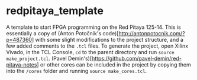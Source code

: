 # redpitaya_template
A template to start FPGA programming on the Red Pitaya 125-14. This is essentially a copy of (Anton Potočnik's code)[http://antonpotocnik.com/?p=487360] with some slight modifications to the project structure, and a few added comments to the `.tcl` files. 
To generate the project, open Xilinx Vivado, in the TCL Console, `cd` to the parent directory and run `source make_project.tcl`. 
(Pavel Demin's)[https://github.com/pavel-demin/red-pitaya-notes] or other cores can be included in the project by copying them into the `/cores` folder and running `source make_cores.tcl`.
